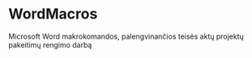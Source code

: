 # WordMacros
Microsoft Word makrokomandos, palengvinančios teisės aktų projektų pakeitimų rengimo darbą

